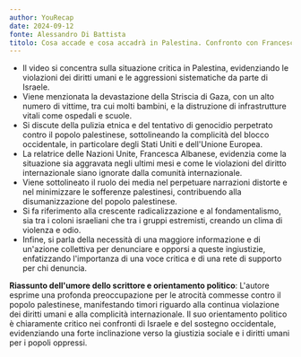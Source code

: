 ```yaml
---
author: YouRecap
date: 2024-09-12
fonte: Alessandro Di Battista
titolo: Cosa accade e cosa accadrà in Palestina. Confronto con Francesca Albanese
---
```


- Il video si concentra sulla situazione critica in Palestina, evidenziando le violazioni dei diritti umani e le aggressioni sistematiche da parte di Israele.
- Viene menzionata la devastazione della Striscia di Gaza, con un alto numero di vittime, tra cui molti bambini, e la distruzione di infrastrutture vitali come ospedali e scuole.
- Si discute della pulizia etnica e del tentativo di genocidio perpetrato contro il popolo palestinese, sottolineando la complicità del blocco occidentale, in particolare degli Stati Uniti e dell'Unione Europea.
- La relatrice delle Nazioni Unite, Francesca Albanese, evidenzia come la situazione sia aggravata negli ultimi mesi e come le violazioni del diritto internazionale siano ignorate dalla comunità internazionale.
- Viene sottolineato il ruolo dei media nel perpetuare narrazioni distorte e nel minimizzare le sofferenze palestinesi, contribuendo alla disumanizzazione del popolo palestinese.
- Si fa riferimento alla crescente radicalizzazione e al fondamentalismo, sia tra i coloni israeliani che tra i gruppi estremisti, creando un clima di violenza e odio.
- Infine, si parla della necessità di una maggiore informazione e di un'azione collettiva per denunciare e opporsi a queste ingiustizie, enfatizzando l'importanza di una voce critica e di una rete di supporto per chi denuncia.

**Riassunto dell'umore dello scrittore e orientamento politico**: L'autore esprime una profonda preoccupazione per le atrocità commesse contro il popolo palestinese, manifestando timori riguardo alla continua violazione dei diritti umani e alla complicità internazionale. Il suo orientamento politico è chiaramente critico nei confronti di Israele e del sostegno occidentale, evidenziando una forte inclinazione verso la giustizia sociale e i diritti umani per i popoli oppressi.
